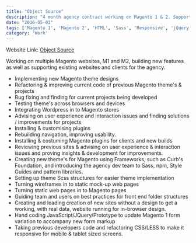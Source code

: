 ```yaml
---
title: "Object Source"
description: "4 month agency contract working on Magento 1 & 2. Supporting the Frontend team transition to Magento 2 as well as working on Magento 1 and implementing new features."
date: "2016-05-01"
tags: ['Magento 1', 'Magento 2', 'HTML', 'Sass', 'Responsive', 'jQuery', 'Freelance']
category: 'Work'
---
```


Website Link: [Object Source](https://objectsource.co.uk)

Working on multiple Magento websites, M1 and M2, building new features as well as supporting existing websites and clients for the agency.

- Implementing new Magento theme designs
- Refactoring & improving current code of previous Magento theme's & projects
- Bug fixing and finding for current projects being developed
- Testing theme's across browsers and devices
- Integrating Wordpress in to Magento stores
- Advising on user experience and interaction issues and finding solutions / improvements for projects
- Installing & customising plugins
- Rebuilding navigation, improving usability.
- Installing & costuming Magento plugins for clients and new builds
- Reviewing previous sites & advising on user experience & interaction issues and proving insights & development for improvements.
- Creating new theme's for Magento using Frameworks, such as Curb's Foundation, and introducing the agency dev team to Sass, npm, Style Guides and pattern libraries.
- Setting up theme Scss structures for easier theme implementation
- Turning wireframes in to static mock-up web pages
- Turning static web pages in to Magento pages
- Guiding team and users on best practices for front end folder structures
- Creating and leading creation of new sites without a design to get a working, with real data, website running for in-browser design.
- Hand coding JavaScript/JQuery/Prototype to update Magento 1 form variation to accompany new form markup
- Taking previous developers code and refactoring CSS/LESS to make it responsive for mobile & tablet sized screens.